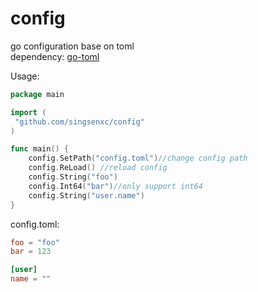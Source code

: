 # config
go configuration base on toml  
dependency: [go-toml](https://github.com/pelletier/go-toml)  

Usage:
```go
package main

import (
 "github.com/singsenxc/config"
)

func main() {
	config.SetPath("config.toml")//change config path
	config.ReLoad() //reload config
	config.String("foo")
	config.Int64("bar")//only support int64
	config.String("user.name")
}
```
config.toml:
```toml
foo = "foo"
bar = 123

[user]
name = ""
```